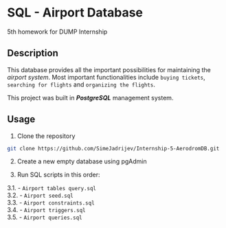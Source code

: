 # SQL - Airport Database

5th homework for DUMP Internship

## Description


This database provides all the important possibilities for maintaining the *airport system*. Most important functionalities include ```buying tickets```, ```searching for flights``` and ```organizing the flights```.

This project was built in ***PostgreSQL*** management system.


## Usage

1. Clone the repository
```bash
git clone https://github.com/SimeJadrijev/Internship-5-AerodromDB.git
 ```
2. Create a new empty database using pgAdmin

3. Run SQL scripts in this order:

3.1. - ```Airport tables query.sql```     
3.2. - ```Airport seed.sql```          
3.3. - ```Airport constraints.sql```        
3.4. - ```Airport triggers.sql```          
3.5. - ```Airport queries.sql```

